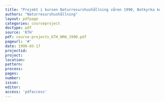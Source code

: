 ```yaml
---
title: "Projekt i kursen Naturresurshushållning våren 1990, Botkyrka kommun"
authors: "Naturresurshushållning"
layout: pdfpage
categories: courseproject
doctype: pdf
source: 'KTH'
pdf: course-projects_KTH_NRH_1990.pdf
pageurl: '#'
date: 1990-03-17
projectid:
project:
location:
pattern:
process:
pages:
number:
issue:
editor:
access: 'pdfaccess'
---
```

